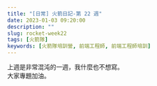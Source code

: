 ```yaml
---
title: "[日常] 火箭日記-第 22 週"
date: 2023-01-03 09:20:00
description: ""
slug: rocket-week22
tags: [火箭隊]
keywords: [火箭隊培訓營, 前端工程師, 前端工程師培訓]
---
```


上週是非常混沌的一週，我什麼也不想寫。  
大家專題加油。
